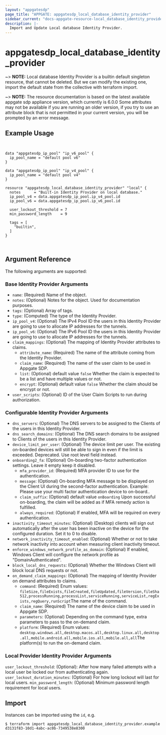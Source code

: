 ```yaml
---
layout: "appgatesdp"
page_title: "APPGATE: appgatesdp_local_database_identity_provider"
sidebar_current: "docs-appgate-resource-local_database_identity_provider"
description: |-
  Import and Update Local database Identity Provider.
---
```


# appgatesdp_local_database_identity_provider

~> **NOTE:** Local database Identity Provider is a builtin default singleton resource, that cannot be deleted. But we can modify the existing one, import the default state from the collective with terraform import.


~> **NOTE:**  The resource documentation is based on the latest available appgate sdp appliance version, which currently is 6.0.0
Some attributes may not be available if you are running an older version, if you try to use an attribute block that is not permitted in your current version, you will be prompted by an error message.


## Example Usage

```hcl


data "appgatesdp_ip_pool" "ip_v6_pool" {
  ip_pool_name = "default pool v6"
}

data "appgatesdp_ip_pool" "ip_v4_pool" {
  ip_pool_name = "default pool v4"
}

resource "appgatesdp_local_database_identity_provider" "local" {
  notes      = "Built-in Identity Provider on local database."
  ip_pool_v4 = data.appgatesdp_ip_pool.ip_v4_pool.id
  ip_pool_v6 = data.appgatesdp_ip_pool.ip_v6_pool.id

  user_lockout_threshold = 7
  min_password_length    = 9

  tags = [
    "builtin",
  ]
}



```

## Argument Reference
The following arguments are supported:
### Base Identity Provider Arguments
* `name`: (Required) Name of the object.
* `notes`: (Optional) Notes for the object. Used for documentation purposes.
* `tags`: (Optional) Array of tags.
* `type`: (Computed) The type of the Identity Provider.
* `ip_pool_v4`: (Optional) The IPv4 Pool ID the users in this Identity Provider are going to use to allocate IP addresses for the tunnels.
* `ip_pool_v6`: (Optional) The IPv6 Pool ID the users in this Identity Provider are going to use to allocate IP addresses for the tunnels.
* `claim_mappings`: (Optional) The mapping of Identity Provider attributes to claims.
  * `attribute_name`: (Required) The name of the attribute coming from the Identity Provider.
  * `claim_name`: (Required) The name of the user claim to be used in Appgate SDP.
  * `list`:  (Optional)  default value `false` Whether the claim is expected to be a list and have multiple values or not.
  * `encrypt`:  (Optional)  default value `false` Whether the claim should be encrypt or not.
* `user_scripts`: (Optional) ID of the User Claim Scripts to run during authorization.

### Configurable Identity Provider Arguments
* `dns_servers`: (Optional) The DNS servers to be assigned to the Clients of the users in this Identity Provider.
* `dns_search_domains`: (Optional) The DNS search domains to be assigned to Clients of the users in this Identity Provider.
* `device_limit_per_user`:  (Optional) The device limit per user. The existing on-boarded devices will still be able to sign in even if the limit is exceeded. Deprecated. Use root level field instead.
* `onboarding2_fa`: (Optional) On-boarding two-factor authentication settings. Leave it empty keep it disabled.
  * `mfa_provider_id`: (Required) MFA provider ID to use for the authentication.
  * `message`:  (Optional) On-boarding MFA message to be displayed on the Client UI during the second-factor authentication. Example: Please use your multi factor authentication device to on-board..
  * `claim_suffix`:  (Optional)  default value `onBoarding` Upon successful on-boarding, the claim will be added as if MFA remedy action is fulfilled.
  * `always_required`:  (Optional) If enabled, MFA will be required on every authentication.
* `inactivity_timeout_minutes`: (Optional) (Desktop) clients will sign out automatically after the user has been inactive on the device for the configured duration. Set it to 0 to disable.
* `network_inactivity_timeout_enabled`: (Optional) Whether or not to take network inactivity into account when measuring client inactivity timeout.
* `enforce_windows_network_profile_as_domain`: (Optional) If enabled, Windows Client will configure the network profile as "DomainAuthenticated".
* `block_local_dns_requests`: (Optional) Whether the Windows Client will block local DNS requests or not.
* `on_demand_claim_mappings`: (Optional) The mapping of Identity Provider on demand attributes to claims.
  * `command`: (Required)  Enum values: `fileSize,fileExists,fileCreated,fileUpdated,fileVersion,fileSha512,processRunning,processList,serviceRunning,serviceList,regExists,regQuery,runScript`The name of the command.
  * `claim_name`: (Required) The name of the device claim to be used in Appgate SDP.
  * `parameters`:  (Optional) Depending on the command type, extra parameters to pass to the on-demand claim.
  * `platform`: (Required)  Enum values: `desktop.windows.all,desktop.macos.all,desktop.linux.all,desktop.all,mobile.android.all,mobile.ios.all,mobile.all,all`The platform(s) to run the on-demand claim.

### Local Provider Identity Provider Arguments
`user_lockout_threshold`: (Optional): After how many failed attempts with a local user be locked our from authenticating again.
`user_lockout_duration_minutes`: (Optional) For how long lockout will last for local users.
`min_password_length`: (Optional) Minimum password length requirement for local users.

## Import
Instances can be imported using the `id`, e.g.

```
$ terraform import appgatesdp_local_database_identity_provider.example d3131f83-10d1-4abc-ac0b-7349538e8300
```
